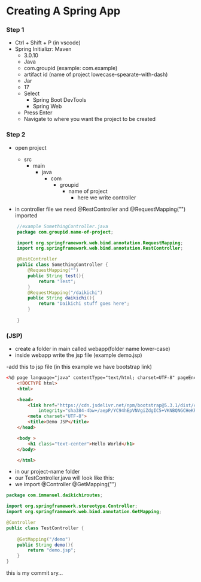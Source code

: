 # Creating A Spring App 

### Step 1
- Ctrl + Shift + P (in vscode)
- Spring Initializr: Maven
  - 3.0.10
  - Java
  - com.groupid (example: com.example)
  - artifact id (name of project lowecase-spearate-with-dash)
  - Jar
  - 17
  - Select
    - Spring Boot DevTools
    - Spring Web
  - Press Enter
  - Navigate to where you want the project to be created


### Step 2
- open project
  - src
    - main
      - java
        - com
          - groupid
            - name of project
              - here we write controller

- in controller file we need @RestController and @RequestMapping("") imported
  
```java
    //example SomethingController.java
    package com.groupid.name-of-project;

    import org.springframework.web.bind.annotation.RequestMapping;
    import org.springframework.web.bind.annotation.RestController;

    @RestController
    public class SomethingController {
        @RequestMapping("")
        public String test(){
            return "Test";
        }
        @RequestMapping("/daikichi")
        public String daikichi(){
            return "Daikichi stuff goes here";
        }
        
    }

```

### (JSP)

- create a folder in main called webapp(folder name lower-case)
- inside webapp write the jsp file (example demo.jsp)

-add this to jsp file (in this example we have bootstrap link)
```html
<%@ page language="java" contentType="text/html; charset=UTF-8" pageEncoding="UTF-8" %>
    <!DOCTYPE html>
    <html>

    <head>
        <link href="https://cdn.jsdelivr.net/npm/bootstrap@5.3.1/dist/css/bootstrap.min.css" rel="stylesheet"
            integrity="sha384-4bw+/aepP/YC94hEpVNVgiZdgIC5+VKNBQNGCHeKRQN+PtmoHDEXuppvnDJzQIu9" crossorigin="anonymous">
        <meta charset="UTF-8">
        <title>Demo JSP</title>
    </head>

    <body >
        <h1 class="text-center">Hello World</h1>
    </body>

    </html>
```
- in our project-name folder
- our TestController.java will look like this: 
- we import @Controller @GetMapping("")  

```java
package com.immanuel.daikichiroutes;

import org.springframework.stereotype.Controller;
import org.springframework.web.bind.annotation.GetMapping;

@Controller
public class TestController {
    
    @GetMapping("/demo")
    public String demo(){
        return "demo.jsp";
    }
}

```

this is my commit sry...


